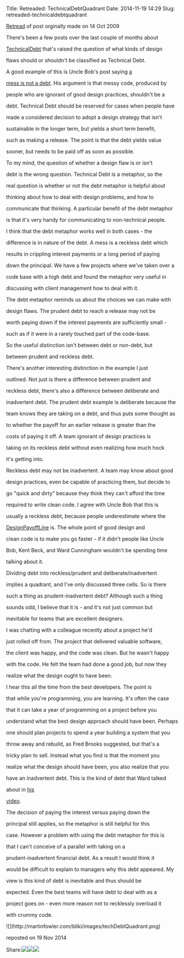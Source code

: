 Title: Retreaded: TechnicalDebtQuadrant
Date: 2014-11-19 14:29
Slug: retreaded-technicaldebtquadrant

[Retread](http://martinfowler.com/bliki/Retread.html) of post orginally
made on 14 Oct 2009

</p>

There's been a few posts over the last couple of months about

[TechnicalDebt](http://martinfowler.com/bliki/TechnicalDebt.html) that's
raised the question of what kinds of design

flaws should or shouldn't be classified as Technical Debt.

</p>

A good example of this is Uncle Bob's post saying
<a href="https://sites.google.com/site/unclebobconsultingllc/a-mess-is-not-a-technical-debt">a

mess is not a debt</a>. His argument is that messy code, produced by

people who are ignorant of good design practices, shouldn't be a

debt. Technical Debt should be reserved for cases when people have

made a considered decision to adopt a design strategy that isn't

sustainable in the longer term, but yields a short term benefit,

such as making a release. The point is that the debt yields value

sooner, but needs to be paid off as soon as possible.

</p>

To my mind, the question of whether a design flaw is or isn't

debt is the wrong question. Technical Debt is a metaphor, so the

real question is whether or not the debt metaphor is helpful about

thinking about how to deal with design problems, and how to

communicate that thinking. A particular benefit of the debt metaphor

is that it's very handy for communicating to non-technical people.

</p>

I think that the debt metaphor works well in both cases - the

difference is in nature of the debt. A mess is a reckless debt which

results in crippling interest payments or a long period of paying

down the principal. We have a few projects where we've taken over a

code base with a high debt and found the metaphor very useful in

discussing with client management how to deal with it.

</p>

The debt metaphor reminds us about the choices we can make with

design flaws. The prudent debt to reach a release may not be

worth paying down if the interest payments are sufficiently small -

such as if it were in a rarely touched part of the code-base.

</p>

So the useful distinction isn't between debt or non-debt, but

between prudent and reckless debt.

</p>

There's another interesting distinction in the example I just

outlined. Not just is there a difference between prudent and

reckless debt, there's also a difference between deliberate and

inadvertent debt. The prudent debt example is deliberate because the

team knows they are taking on a debt, and thus puts some thought as

to whether the payoff for an earlier release is greater than the

costs of paying it off. A team ignorant of design practices is

taking on its reckless debt without even realizing how much hock

it's getting into.

</p>

Reckless debt may not be inadvertent. A team may know about good

design practices, even be capable of practicing them, but decide to

go "quick and dirty" because they think they can't afford the time

required to write clean code. I agree with Uncle Bob that this is

usually a reckless debt, because people underestimate where the

[DesignPayoffLine](http://martinfowler.com/bliki/DesignPayoffLine.html)
is. The whole point of good design and

clean code is to make you go faster - if it didn't people like Uncle

Bob, Kent Beck, and Ward Cunningham wouldn't be spending time

talking about it.

</p>

Dividing debt into reckless/prudent and deliberate/inadvertent

implies a quadrant, and I've only discussed three cells. So is there

such a thing as prudent-inadvertent debt? Although such a thing

sounds odd, I believe that it is - and it's not just common but

inevitable for teams that are excellent designers.

</p>

I was chatting with a colleague recently about a project he'd

just rolled off from. The project that delivered valuable software,

the client was happy, and the code was clean. But he wasn't happy

with the code. He felt the team had done a good job, but now they

realize what the design ought to have been.

</p>

I hear this all the time from the best developers. The point is

that while you're programming, you are learning. It's often the case

that it can take a year of programming on a project before you

understand what the best design approach should have been. Perhaps

one should plan projects to spend a year building a system that you

throw away and rebuild, as Fred Brooks suggested, but that's a

tricky plan to sell. Instead what you find is that the moment you

realize what the design should have been, you also realize that you

have an inadvertent debt. This is the kind of debt that Ward talked

about in <a href="http://www.c2.com/cgi/wiki?ComplexityAsDebt">his

video</a>.

</p>

The decision of paying the interest versus paying down the

principal still applies, so the metaphor is still helpful for this

case. However a problem with using the debt metaphor for this is

that I can't conceive of a parallel with taking on a

prudent-inadvertent financial debt. As a result I would think it

would be difficult to explain to managers why this debt appeared. My

view is this kind of debt is inevitable and thus should be

expected. Even the best teams will have debt to deal with as a

project goes on - even more reason not to recklessly overload it

with crummy code.

</p>
![](http://martinfowler.com/bliki/images/techDebtQuadrant.png)

reposted on 19 Nov 2014

</p>

<span
class="label">Share:</span>[![](http://martinfowler.com/t_mini-a.png)](https://twitter.com/intent/tweet?url=http://martinfowler.com/bliki/TechnicalDebtQuadrant.html&text=Bliki:%20TechnicalDebtQuadrant "Share on Twitter")[![](http://martinfowler.com/fb-icon-20.png)](https://facebook.com/sharer.php?u=http://martinfowler.com/bliki/TechnicalDebtQuadrant.html "Share on Facebook")[![](http://martinfowler.com/gplus-16.png)](https://plus.google.com/share?url=http://martinfowler.com/bliki/TechnicalDebtQuadrant.html "Share on Google Plus")

</p>

